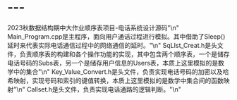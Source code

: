# ---
2023秋数据结构期中大作业顺序表项目-电话系统设计源码"\n"
Main_Program.cpp是主程序，面向用户通话过程进行模拟。其中借助了Sleep()延时来代表实际电话通信过程中的网络通信的延时。"\n"
SqLIst_Creat.h是头文件，负责顺序表的构建和各个操作功能的实现，其中包含两个顺序表，一个是储存电话号码的Subs表，另一个是储存用户信息的Users表，本质上这里模拟的是数学中的集合"\n"
Key_Value_Convert.h是头文件，负责实现电话号码的加密以及哈希映射，实现号码和索引的键值转换，本质上这里模拟的是数学中集合间的函数映射"\n"
Callset.h是头文件，负责实现电话通路的逻辑判断。"\n"
